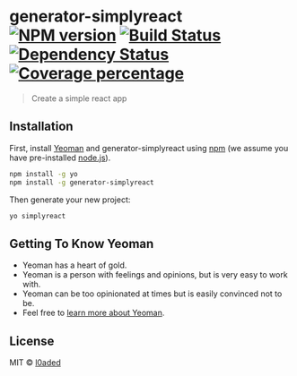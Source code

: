# generator-simplyreact [![NPM version][npm-image]][npm-url] [![Build Status][travis-image]][travis-url] [![Dependency Status][daviddm-image]][daviddm-url] [![Coverage percentage][coveralls-image]][coveralls-url]
> Create a simple react app

## Installation

First, install [Yeoman](http://yeoman.io) and generator-simplyreact using [npm](https://www.npmjs.com/) (we assume you have pre-installed [node.js](https://nodejs.org/)).

```bash
npm install -g yo
npm install -g generator-simplyreact
```

Then generate your new project:

```bash
yo simplyreact
```

## Getting To Know Yeoman

 * Yeoman has a heart of gold.
 * Yeoman is a person with feelings and opinions, but is very easy to work with.
 * Yeoman can be too opinionated at times but is easily convinced not to be.
 * Feel free to [learn more about Yeoman](http://yeoman.io/).

## License

MIT © [l0aded]()


[npm-image]: https://badge.fury.io/js/generator-simplyreact.svg
[npm-url]: https://npmjs.org/package/generator-simplyreact
[travis-image]: https://travis-ci.org/l0aded/generator-simplyreact.svg?branch=master
[travis-url]: https://travis-ci.org/l0aded/generator-simplyreact
[daviddm-image]: https://david-dm.org/l0aded/generator-simplyreact.svg?theme=shields.io
[daviddm-url]: https://david-dm.org/l0aded/generator-simplyreact
[coveralls-image]: https://coveralls.io/repos/l0aded/generator-simplyreact/badge.svg
[coveralls-url]: https://coveralls.io/r/l0aded/generator-simplyreact
